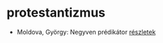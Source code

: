 # protestantizmus

- Moldova, György: Negyven prédikátor [részletek](_details/%7Bopf.creator%7D.md#id_1405)